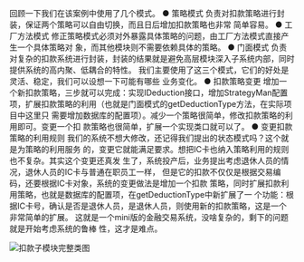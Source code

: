 回顾一下我们在该案例中使用了几个模式。
● 策略模式
负责对扣款策略进行封装，保证两个策略可以自由切换，而且日后增加扣款策略也非常
简单容易。
● 工厂方法模式
修正策略模式必须对外暴露具体策略的问题，由工厂方法模式直接产生一个具体策略对
象，而其他模块则不需要依赖具体的策略。
● 门面模式
负责对复杂的扣款系统进行封装，封装的结果就是避免高层模块深入子系统内部，同时
提供系统的高内聚、低耦合的特性。
我们主要使用了这三个模式，它们的好处是灵活、稳定，我们可以设想一下可能有哪些
业务变化。
● 扣款策略变更
增加一个新扣款策略，三步就可以完成：实现IDeduction接口，增加StrategyMan配置
项，扩展扣款策略的利用（也就是门面模式的getDeductionType方法，在实际项目中这里只
需要增加数据库的配置项）。减少一个策略很简单，修改扣款策略的利用即可。变更一个扣
款策略也很简单，扩展一个实现类口就可以了。
● 变更扣款策略的利用规则
我们的系统不想大修改，还记得我们提出的状态模式吗？这个就是为策略的利用服务
的，变更它就能满足要求。想把IC卡也纳入策略利用的规则也不复杂。其实这个变更还真发
生了，系统投产后，业务提出考虑退休人员的情况，退休人员的IC卡与普通在职员工一样，
但是它的扣款不仅仅是根据交易编码，还要根据IC卡对象，系统的变更做法是增加一个扣款
策略，同时扩展扣款利用策略，也就是数据库的配置项，在getDeductionType中新扩展了一
个功能：根据IC卡号，确认是否是退休人员，是退休人员，则使用新的扣款策略，这是一个
非常简单的扩展。
这就是一个mini版的金融交易系统，没啥复杂的，剩下的问题就是开始考虑系统的鲁棒
性，这才是难点。

![扣款子模块完整类图](https://pic.downk.cc/item/5f9662d21cd1bbb86bc7d802.jpg)